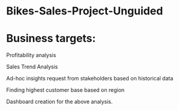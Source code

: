 # Bikes-Sales-Project-Unguided

# Business targets:

Profitability analysis

Sales Trend Analysis

Ad-hoc insights request from stakeholders based on historical data

Finding highest customer base based on region


Dashboard creation for the above analysis. 
